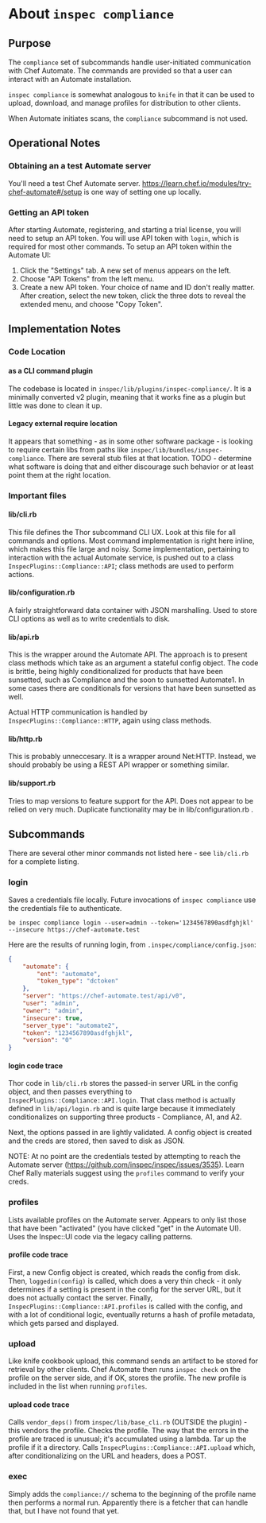 # About `inspec compliance`

## Purpose

The `compliance` set of subcommands handle user-initiated communication with Chef Automate. The commands are provided so that a user can interact with an Automate installation.

`inspec compliance` is somewhat analogous to `knife` in that it can be used to upload, download, and manage profiles for distribution to other clients.

When Automate initiates scans, the `compliance` subcommand is not used.

## Operational Notes

### Obtaining an a test Automate server

You'll need a test Chef Automate server. https://learn.chef.io/modules/try-chef-automate#/setup is one way of setting one up locally.

### Getting an API token

After starting Automate, registering, and starting a trial license, you will need to setup an API token. You will use API token with `login`, which is required for most other commands. To setup an API token within the Automate UI:

 1. Click the "Settings" tab. A new set of menus appears on the left.
 2. Choose "API Tokens" from the left menu.
 3. Create a new API token. Your choice of name and ID don't really matter. After creation, select the new token, click the three dots to reveal the extended menu, and choose "Copy Token".

## Implementation Notes

### Code Location

#### as a CLI command plugin

The codebase is located in `inspec/lib/plugins/inspec-compliance/`. It is a minimally converted v2 plugin, meaning that it works fine as a plugin but little was done to clean it up.

#### Legacy external require location

It appears that something - as in some other software package - is looking to require certain libs from paths like `inspec/lib/bundles/inspec-compliance`.  There are several stub files at that location. TODO - determine what software is doing that and either discourage such behavior or at least point them at the right location.

### Important files

#### lib/cli.rb

This file defines the Thor subcommand CLI UX. Look at this file for all commands and options. Most command implementation is right here inline, which makes this file large and noisy. Some implementation, pertaining to interaction with the actual Automate service, is pushed out to a class `InspecPlugins::Compliance::API`; class methods are used to perform actions.

#### lib/configuration.rb

A fairly straightforward data container with JSON marshalling. Used to store CLI options as well as to write credentials to disk.

#### lib/api.rb

This is the wrapper around the Automate API. The approach is to present class methods which take as an argument a stateful config object.
The code is brittle, being highly conditionalized for products that have been sunsetted, such as Compliance and the soon to sunsetted Automate1. In some cases there are conditionals for versions that have been sunsetted as well.

Actual HTTP communication is handled by `InspecPlugins::Compliance::HTTP`, again using class methods.

#### lib/http.rb

This is probably unneccesary. It is a wrapper around Net:HTTP. Instead, we should probably be using a REST API wrapper or something similar.

#### lib/support.rb

Tries to map versions to feature support for the API. Does not appear to be relied on very much. Duplicate functionality may be in lib/configuration.rb .

## Subcommands

There are several other minor commands not listed here - see `lib/cli.rb` for a complete listing.

### login

Saves a credentials file locally. Future invocations of `inspec compliance` use the credentials file to authenticate.

`be inspec compliance login --user=admin --token='1234567890asdfghjkl' --insecure https://chef-automate.test`

Here are the results of running login, from `.inspec/compliance/config.json`:

```json
{
	"automate": {
		"ent": "automate",
		"token_type": "dctoken"
	},
	"server": "https://chef-automate.test/api/v0",
	"user": "admin",
	"owner": "admin",
	"insecure": true,
	"server_type": "automate2",
	"token": "1234567890asdfghjkl",
	"version": "0"
}
```

#### login code trace

Thor code in `lib/cli.rb` stores the passed-in server URL in the config object, and then passes everything to `InspecPlugins::Compliance::API.login`. That class method is actually defined in `lib/api/login.rb` and is quite large because it immediately conditionalizes on supporting three products - Compliance, A1, and A2.

Next, the options passed in are lightly validated. A config object is created and the creds are stored, then saved to disk as JSON.

NOTE: At no point are the credentials tested by attempting to reach the Automate server (https://github.com/inspec/inspec/issues/3535). Learn Chef Rally materials suggest using the `profiles` command to verify your creds.

### profiles

Lists available profiles on the Automate server. Appears to only list those that have been "activated" (you have clicked "get" in the Automate UI). Uses the Inspec::UI code via the legacy calling patterns.

#### profile code trace

First, a new Config object is created, which reads the config from disk. Then, `loggedin(config)` is called, which does a very thin check - it only determines if a setting is present in the config for the server URL, but it does not actually contact the server. Finally, `InspecPlugins::Compliance::API.profiles` is called with the config, and with a lot of conditional logic, eventually returns a hash of profile metadata, which gets parsed and displayed.

### upload

Like knife cookbook upload, this command sends an artifact to be stored for retrieval by other clients. Chef Automate then runs `inspec check` on the profile on the server side, and if OK, stores the profile. The new profile is included in the list when running `profiles`.

#### upload code trace

Calls `vendor_deps()` from `inspec/lib/base_cli.rb` (OUTSIDE the plugin) - this vendors the profile.
Checks the profile. The way that the errors in the profile are traced is unusual; it's accumulated using a lambda.
Tar up the profile if it a directory.
Calls `InspecPlugins::Compliance::API.upload` which, after conditionalizing on the URL and headers, does a POST.

### exec

Simply adds the `compliance://` schema to the beginning of the profile name then performs a normal run.
Apparently there is a fetcher that can handle that, but I have not found that yet.
